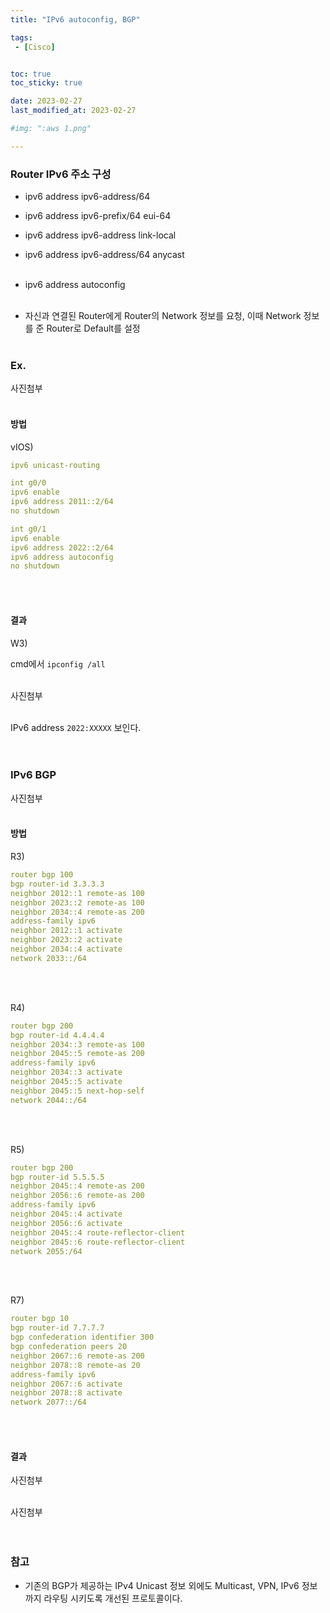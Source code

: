 ```yaml
---
title: "IPv6 autoconfig, BGP"

tags:
 - [Cisco]


toc: true
toc_sticky: true

date: 2023-02-27
last_modified_at: 2023-02-27

#img: ":aws 1.png"

---
```


<!-- outline-start -->


### Router IPv6 주소 구성<br/>

- ipv6 address ipv6-address/64<br/>
- ipv6 address ipv6-prefix/64 eui-64<br/>
- ipv6 address ipv6-address link-local<br/>
- ipv6 address ipv6-address/64 anycast<br/><br/>

- ipv6 address autoconfig<br/><br/>

- 자신과 연결된 Router에게 Router의 Network 정보를 요청, 이때 Network 정보를 준 Router로 Default를 설정<br/><br/>


### Ex.<br/>

사진첨부
<br/><br/>

#### 방법<br/>

vIOS)

```yaml
ipv6 unicast-routing

int g0/0
ipv6 enable
ipv6 address 2011::2/64
no shutdown

int g0/1
ipv6 enable
ipv6 address 2022::2/64 
ipv6 address autoconfig
no shutdown
```

<br/><br/>

#### 결과<br/>

W3)<br/>

cmd에서 `ipconfig /all`<br/><br/>

사진첨부
<br/><br/>

IPv6 address `2022:XXXXX` 보인다.<br/><br/><br/>


### IPv6 BGP<br/>

사진첨부
<br/><br/>

#### 방법<br/>

R3)<br/>

```yaml
router bgp 100
bgp router-id 3.3.3.3
neighbor 2012::1 remote-as 100
neighbor 2023::2 remote-as 100
neighbor 2034::4 remote-as 200
address-family ipv6
neighbor 2012::1 activate 
neighbor 2023::2 activate 
neighbor 2034::4 activate 
network 2033::/64
```

<br/><br/>


R4)<br/>

```yaml
router bgp 200
bgp router-id 4.4.4.4
neighbor 2034::3 remote-as 100
neighbor 2045::5 remote-as 200
address-family ipv6
neighbor 2034::3 activate 
neighbor 2045::5 activate 
neighbor 2045::5 next-hop-self
network 2044::/64
```

<br/><br/>


R5)<br/>

```yaml
router bgp 200
bgp router-id 5.5.5.5
neighbor 2045::4 remote-as 200
neighbor 2056::6 remote-as 200
address-family ipv6
neighbor 2045::4 activate 
neighbor 2056::6 activate 
neighbor 2045::4 route-reflector-client 
neighbor 2045::6 route-reflector-client 
network 2055:/64
```

<br/><br/>


R7)<br/>

```yaml
router bgp 10
bgp router-id 7.7.7.7
bgp confederation identifier 300
bgp confederation peers 20
neighbor 2067::6 remote-as 200
neighbor 2078::8 remote-as 20
address-family ipv6
neighbor 2067::6 activate 
neighbor 2078::8 activate 
network 2077::/64
```

<br/><br/>

#### 결과<br/>

사진첨부
<br/><br/>

사진첨부
<br/><br/><br/>




### 참고<br/>

- 기존의 BGP가 제공하는 IPv4 Unicast 정보 외에도 Multicast, VPN, IPv6 정보까지 라우팅 시키도록 개선된 프로토콜이다.<br/><br/><br/>








